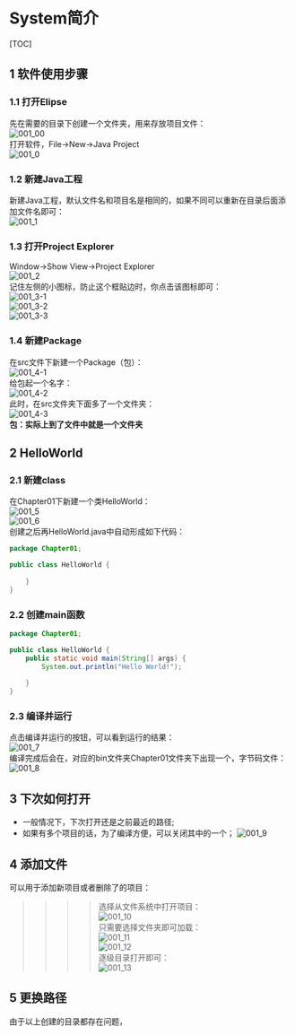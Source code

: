 # System简介  

[TOC]

## 1 软件使用步骤  
### 1.1 打开Elipse  
先在需要的目录下创建一个文件夹，用来存放项目文件：   
![001_00](./img/001_00.png)  
打开软件，File->New->Java Project  
![001_0](./img/001_0.png)   
### 1.2 新建Java工程  
新建Java工程，默认文件名和项目名是相同的，如果不同可以重新在目录后面添加文件名即可：  
![001_1](./img/001_1.png)  
### 1.3 打开Project Explorer  
Window->Show View->Project Explorer   
![001_2](./img/001_2.png)  
记住左侧的小图标，防止这个框贴边时，你点击该图标即可：  
![001_3-1](./img/001_3-1.png)  
![001_3-2](./img/001_3-2.png)   
![001_3-3](./img/001_3-3.png)   
### 1.4 新建Package  
在src文件下新建一个Package（包）：  
![001_4-1](./img/001_4-1.png)   
给包起一个名字：  
![001_4-2](./img/001_4-2.png)  
此时，在src文件夹下面多了一个文件夹：  
![001_4-3](./img/001_4-3.png)  
**包：实际上到了文件中就是一个文件夹**  

## 2 HelloWorld  

### 2.1 新建class  
在Chapter01下新建一个类HelloWorld：  
![001_5](./img/001_5.png)   
![001_6](./img/001_6.png)   
创建之后再HelloWorld.java中自动形成如下代码：  
```Java
package Chapter01;

public class HelloWorld {
	
	}
}
```
### 2.2 创建main函数  
```Java
package Chapter01;

public class HelloWorld {
	public static void main(String[] args) {
		System.out.println("Hello World!");
		
	}
}
```
### 2.3 编译并运行  
点击编译并运行的按钮，可以看到运行的结果：  
![001_7](./img/001_7.png)   
编译完成后会在，对应的bin文件夹Chapter01文件夹下出现一个，字节码文件：  
![001_8](./img/001_8.png)  

## 3 下次如何打开   
+ 一般情况下，下次打开还是之前最近的路径;
+ 如果有多个项目的话，为了编译方便，可以关闭其中的一个； 
![001_9](./img/001_9.png)   
## 4 添加文件  
可以用于添加新项目或者删除了的项目：  
>>>> 选择从文件系统中打开项目：  
![001_10](./img/001_10.png)  
>>>> 只需要选择文件夹即可加载：  
![001_11](./img/001_11.png)  
![001_12](./img/001_12.png)  
>>>> 逐级目录打开即可：  
![001_13](./img/001_13.png) 

## 5 更换路径  
由于以上创建的目录都存在问题，






